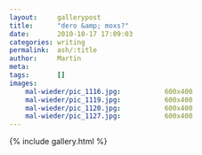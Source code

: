 ```yaml
---
layout:     gallerypost
title:      "dero &amp; moxs?"
date:       2010-10-17 17:09:03
categories: writing
permalink:  ash/:title
author:     Martin
meta:
tags:       []
images:
    mal-wieder/pic_1116.jpg:           600x400
    mal-wieder/pic_1119.jpg:           600x400
    mal-wieder/pic_1120.jpg:           600x400
    mal-wieder/pic_1127.jpg:           600x400
---
```


{% include gallery.html %}
